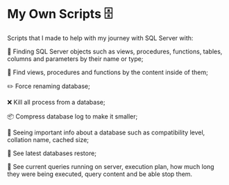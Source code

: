 # My Own Scripts :file_cabinet:

Scripts that I made to help with my journey with SQL Server with:

:mag_right: Finding SQL Server objects such as views, procedures, functions, tables, columns and parameters by their name or type;

:mag_right: Find views, procedures and functions by the content inside of them;

:pencil2: Force renaming database;

:x: Kill all process from a database;

:package: Compress database log to make it smaller;

:eyes: Seeing important info about a database such as compatibility level, collation name, cached size;

:eyes: See latest databases restore;

:eyes: See current queries running on server, execution plan, how much long they were being executed, query content and be able stop them.
